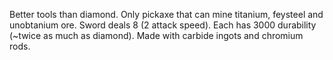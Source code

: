 Better tools than diamond. Only pickaxe that can mine titanium, feysteel and unobtanium ore.
Sword deals 8 (2 attack speed).
Each has 3000 durability (~twice as much as diamond).
Made with carbide ingots and chromium rods.